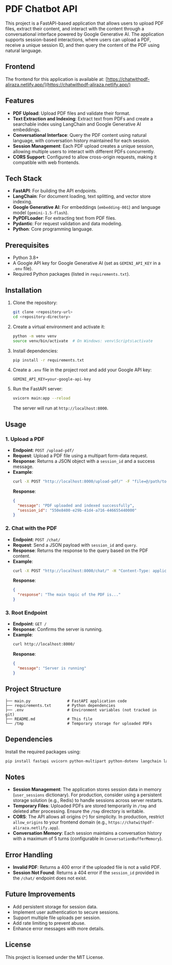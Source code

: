 # PDF Chatbot API

This project is a FastAPI-based application that allows users to upload PDF files, extract their content, and interact with the content through a conversational interface powered by Google Generative AI. The application supports session-based interactions, where users can upload a PDF, receive a unique session ID, and then query the content of the PDF using natural language.

## Frontend
The frontend for this application is available at: [https://chatwithpdf-aliraza.netlify.app/](https://chatwithpdf-aliraza.netlify.app/)

## Features
- **PDF Upload**: Upload PDF files and validate their format.
- **Text Extraction and Indexing**: Extract text from PDFs and create a searchable index using LangChain and Google Generative AI embeddings.
- **Conversational Interface**: Query the PDF content using natural language, with conversation history maintained for each session.
- **Session Management**: Each PDF upload creates a unique session, allowing multiple users to interact with different PDFs concurrently.
- **CORS Support**: Configured to allow cross-origin requests, making it compatible with web frontends.

## Tech Stack
- **FastAPI**: For building the API endpoints.
- **LangChain**: For document loading, text splitting, and vector store indexing.
- **Google Generative AI**: For embeddings (`embedding-001`) and language model (`gemini-1.5-flash`).
- **PyPDFLoader**: For extracting text from PDF files.
- **Pydantic**: For request validation and data modeling.
- **Python**: Core programming language.

## Prerequisites
- Python 3.8+
- A Google API key for Google Generative AI (set as `GEMINI_API_KEY` in a `.env` file).
- Required Python packages (listed in `requirements.txt`).

## Installation
1. Clone the repository:
   ```bash
   git clone <repository-url>
   cd <repository-directory>
   ```

2. Create a virtual environment and activate it:
   ```bash
   python -m venv venv
   source venv/bin/activate  # On Windows: venv\Scripts\activate
   ```

3. Install dependencies:
   ```bash
   pip install -r requirements.txt
   ```

4. Create a `.env` file in the project root and add your Google API key:
   ```plaintext
   GEMINI_API_KEY=your-google-api-key
   ```

5. Run the FastAPI server:
   ```bash
   uvicorn main:app --reload
   ```

   The server will run at `http://localhost:8000`.

## Usage
### 1. Upload a PDF
- **Endpoint**: `POST /upload-pdf/`
- **Request**: Upload a PDF file using a multipart form-data request.
- **Response**: Returns a JSON object with a `session_id` and a success message.
- **Example**:
  ```bash
  curl -X POST "http://localhost:8000/upload-pdf/" -F "file=@/path/to/your/file.pdf"
  ```
  **Response**:
  ```json
  {
    "message": "PDF uploaded and indexed successfully",
    "session_id": "550e8400-e29b-41d4-a716-446655440000"
  }
  ```

### 2. Chat with the PDF
- **Endpoint**: `POST /chat/`
- **Request**: Send a JSON payload with `session_id` and `query`.
- **Response**: Returns the response to the query based on the PDF content.
- **Example**:
  ```bash
  curl -X POST "http://localhost:8000/chat/" -H "Content-Type: application/json" -d '{"session_id": "550e8400-e29b-41d4-a716-446655440000", "query": "What is the main topic of the PDF?"}'
  ```
  **Response**:
  ```json
  {
    "response": "The main topic of the PDF is..."
  }
  ```

### 3. Root Endpoint
- **Endpoint**: `GET /`
- **Response**: Confirms the server is running.
- **Example**:
  ```bash
  curl http://localhost:8000/
  ```
  **Response**:
  ```json
  {
    "message": "Server is running"
  }
  ```

## Project Structure
```
├── main.py                # FastAPI application code
├── requirements.txt       # Python dependencies
├── .env                   # Environment variables (not tracked in git)
├── README.md              # This file
└── /tmp                   # Temporary storage for uploaded PDFs
```

## Dependencies
Install the required packages using:
```bash
pip install fastapi uvicorn python-multipart python-dotenv langchain langchain-community langchain-google-genai pypdf
```

## Notes
- **Session Management**: The application stores session data in memory (`user_sessions` dictionary). For production, consider using a persistent storage solution (e.g., Redis) to handle sessions across server restarts.
- **Temporary Files**: Uploaded PDFs are stored temporarily in `/tmp` and deleted after processing. Ensure the `/tmp` directory is writable.
- **CORS**: The API allows all origins (`*`) for simplicity. In production, restrict `allow_origins` to your frontend domain (e.g., `https://chatwithpdf-aliraza.netlify.app`).
- **Conversation Memory**: Each session maintains a conversation history with a maximum of 5 turns (configurable in `ConversationBufferMemory`).

## Error Handling
- **Invalid PDF**: Returns a 400 error if the uploaded file is not a valid PDF.
- **Session Not Found**: Returns a 404 error if the `session_id` provided in the `/chat/` endpoint does not exist.

## Future Improvements
- Add persistent storage for session data.
- Implement user authentication to secure sessions.
- Support multiple file uploads per session.
- Add rate limiting to prevent abuse.
- Enhance error messages with more details.

## License
This project is licensed under the MIT License.
